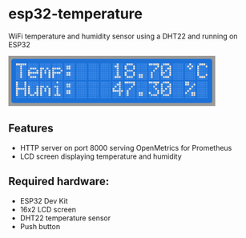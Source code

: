 # esp32-temperature
WiFi temperature and humidity sensor using a DHT22 and running on ESP32

<img height="100" src="lcd-temp-humi.png" alt="LCD temperature and humidity" />

## Features
- HTTP server on port 8000 serving OpenMetrics for Prometheus
- LCD screen displaying temperature and humidity

## Required hardware:
- ESP32 Dev Kit
- 16x2 LCD screen
- DHT22 temperature sensor
- Push button

